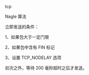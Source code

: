 tcp





Nagle 算法

立即发送的条件：

1、如果包大于一定门限

2、如果包中含有 FIN 标记

3、设置 TCP_NODELAY 选项

初次之外，等待 200 毫秒超时之后才发送。